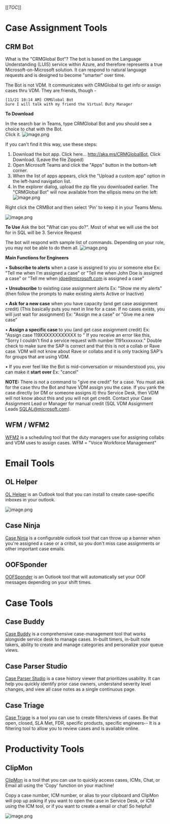 [[_TOC_]]

# Case Assignment Tools

## CRM Bot

What is the "CRMGlobal Bot"?
The bot is based on the Language Understanding (LUIS) service within Azure, and therefore represents a true Microsoft-on-Microsoft solution.  It can respond to natural language requests and is designed to become "smarter" over time.

The Bot is not VDM.  It communicates with CRMGlobal to get info or assign cases thru VDM.  They are friends, though - 

	[11/21 10:14 AM] CRMGlobal Bot
	Sure I will talk with my friend the Virtual Duty Manager 

**To Download**

 In the search bar in Teams, type CRMGlobal Bot and you should see a choice to chat with the Bot.  
Click it.
![image.png](/.attachments/image-498f956f-4bde-49a0-878e-81c2cea0f14e.png)

If you can't find it this way, use these steps:

1. Download the bot app.  Click here… http://aka.ms/CRMGlobalBot, Click Download. (Leave the file Zipped)
2. Open Microsoft Teams and click the "Apps" button in the bottom-left corner.
3. When the list of apps appears, click the "Upload a custom app" option in the left-hand navigation list.
4. In the explorer dialog, upload the zip file you downloaded earlier.
The "CRMGlobal Bot" will now available from the ellipsis menu on the left:	
![image.png](/.attachments/image-28d568c8-1465-4e22-a882-d299564d8ccd.png)

Right click the CRMBot and then select 'Pin' to keep it in your Teams Menu.

![image.png](/.attachments/image-30d3886f-83d7-4ecf-84bf-d695166faa8a.png)

**To Use**
Ask the bot "What can you do?".  Most of what we will use the bot for in SQL will be 3. Service Request
	
	

The bot will respond with sample list of commands.  Depending on your role, you may not be able to do them all.
![image.png](/.attachments/image-027c2b36-d1e4-40f5-8664-cf4f18116519.png)

**Main Functions for Engineers**

• **Subscribe to alerts** when a case is assigned to you or someone else
Ex: "Tell me when I’m assigned a case" or "Tell me when John Doe is assigned a case" or "Tell me when jdoe@microsoft.com is assigned a case"

• **Unsubscribe** to existing case assignment alerts
Ex: "Show me my alerts" (then follow the prompts to make existing alerts Active or Inactive)
 
• **Ask for a new case** when you have capacity (and get case assignment credit)
(This basically puts you next in line for a case.  If no cases exists, you will just wait for assignment)
Ex: "Assign me a case" or "Give me a new case"
 
• **Assign a specific case** to you (and get case assignment credit)
Ex: "Assign case 119XXXXXXXXXXXX to <your alias or full name>" 
If you receive an error like this, "Sorry I couldn't find a service request with number 1191xxxxxxxx."  Double check to make sure the SAP is correct and that this is not a collab or Rave case.  VDM will not know about Rave or collabs and it is only tracking SAP's for groups that are using VDM.
	 
• If you ever feel like the Bot is mid-conversation or misunderstood you, you can make it **start over**
Ex: "cancel"
		
**NOTE:**  There is not a command to "give me credit" for a case.  You must ask for the case thru the Bot and have VDM assign you the case.  If you yank the case directly (or  DM or someone assigns it) thru Service Desk, then VDM will not know about this and you will not get credit.  Contact your Case Assignment Lead or Manager for manual credit (SQL VDM Assignment Leads <SQLAL@microsoft.com>).

## WFM / WFM2

[WFM2](http://aka.ms/wfm2) is a scheduling tool that the duty managers use for assigning collabs and VDM uses to assign cases.   WFM = "Voice Workforce Management" 

# Email Tools

## OL Helper

[OL Helper](http://toolbox/OLHelper) is an Outlook tool that you can install to create case-specific inboxes in your outlook.

![image.png](/.attachments/image-45d9cba3-f116-46e0-bf06-b29a88058cba.png)

## Case Ninja

[Case Ninja](https://aka.ms/caseninja) is a configurable outlook tool that can throw up a banner when you're assigned a case or a critsit, so you don't miss case assignments or other important case emails.

## OOFSponder

[OOFSponder](http://toolbox/oofsponder) is an Outlook tool that will automatically set your OOF messages depending on your shift times.

# Case Tools

## Case Buddy

[Case Buddy](https://aka.ms/casebuddy) is a comprehensive case-management tool that works alongside service desk to manage cases. In-built timers, in-built note takers, ability to create and manage categories and personalize your queue views.

## Case Parser Studio

[Case Parser Studio](https://microsoft.sharepoint.com/teams/EAST/SitePages/Case-Parser-Pro.aspx) is a case history viewer that prioritizes usability. It can help you quickly identify prior case owners, understand severity level changes, and view all case notes as a single continuous page.

## Case Triage

[Case Triage](https://aka.ms/casetriage) is a tool you can use to create filters/views of cases. Be that open, closed, SLA Met, FDR, specific products, specific engineers-- It is a filtering tool to allow you to review cases and is available online.

# Productivity Tools

## ClipMon

[ClipMon](https://aka.ms/clipmon) is a tool that you can use to quickly access cases, ICMs, Chat, or Email all using the 'Copy' function on your machine!

Copy a case number, ICM number, or alias to your clipboard and ClipMon will pop up asking if you want to open the case in Service Desk, or ICM using the ICM tool, or if you want to create a email or chat! So helpful!

![image.png](/.attachments/image-d636c626-9236-4ed0-af31-b6d5b99f8597.png)